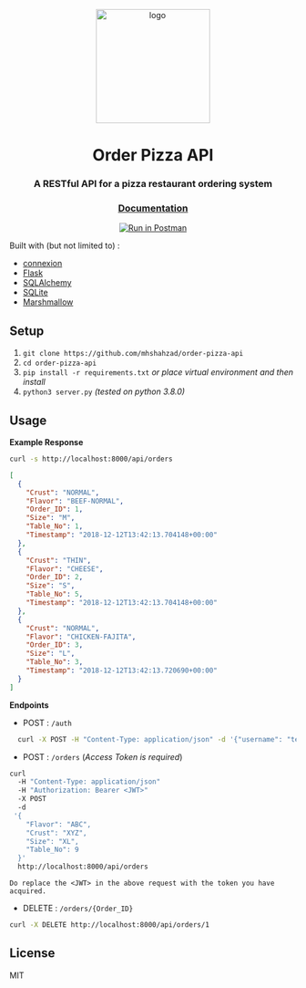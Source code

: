 <p align="center">
  <img alt="logo" src="images/logo.png" width="200">
</p>

<h1 align="center">Order Pizza API</h1>
<h3 align="center">A RESTful API for a pizza restaurant ordering system</h3>

<h3 align="center">
  <a href="https://mhshahzad.tech/order-pizza-api/">Documentation</a>
</h3>

<p align="center">
  <a href="https://app.getpostman.com/run-collection/060895f2f997c9d08e1d#?env%5Bserver%5D=W3sia2V5IjoidXJsIiwidmFsdWUiOiIiLCJlbmFibGVkIjp0cnVlfV0=">
    <img alt="Run in Postman" src="https://run.pstmn.io/button.svg">
  </a>
</p>

Built with (but not limited to) :

* [connexion](https://github.com/zalando/connexion)
* [Flask](https://github.com/pallets/flask)
* [SQLAlchemy](https://github.com/sqlalchemy/sqlalchemy)
* [SQLite](https://github.com/sqlite/sqlite)
* [Marshmallow](https://github.com/marshmallow-code/marshmallow)

## Setup

1. `git clone https://github.com/mhshahzad/order-pizza-api`
2. `cd order-pizza-api`
3. `pip install -r requirements.txt`
   _or place virtual environment and then install_
4. `python3 server.py` _(tested on python 3.8.0)_

## Usage

**Example Response**

```bash
curl -s http://localhost:8000/api/orders
```

```json
[
  {
    "Crust": "NORMAL",
    "Flavor": "BEEF-NORMAL",
    "Order_ID": 1,
    "Size": "M",
    "Table_No": 1,
    "Timestamp": "2018-12-12T13:42:13.704148+00:00"
  },
  {
    "Crust": "THIN",
    "Flavor": "CHEESE",
    "Order_ID": 2,
    "Size": "S",
    "Table_No": 5,
    "Timestamp": "2018-12-12T13:42:13.704148+00:00"
  },
  {
    "Crust": "NORMAL",
    "Flavor": "CHICKEN-FAJITA",
    "Order_ID": 3,
    "Size": "L",
    "Table_No": 3,
    "Timestamp": "2018-12-12T13:42:13.720690+00:00"
  }
]
```

**Endpoints**

* POST : `/auth`

```bash
  curl -X POST -H "Content-Type: application/json" -d '{"username": "test", "password": "test"}'  http://localhost:8000/api/auth
```

* POST : `/orders`  (_Access Token is required_)

```bash
curl 
  -H "Content-Type: application/json" 
  -H "Authorization: Bearer <JWT>" 
  -X POST 
  -d  
 '{
    "Flavor": "ABC", 
    "Crust": "XYZ",
    "Size": "XL", 
    "Table_No": 9
  }' 
  http://localhost:8000/api/orders
  ```

`Do replace the <JWT> in the above request with the token you have acquired.`

* DELETE : `/orders/{Order_ID}`

```bash
curl -X DELETE http://localhost:8000/api/orders/1
```

## License

MIT
